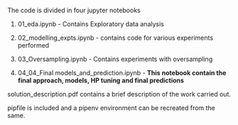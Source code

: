 The code is divided in four jupyter notebooks


1. 01_eda.ipynb - Contains Exploratory data analysis

2. 02_modelling_expts.ipynb - contains code for various experiments performed

3. 03_Oversampling.ipynb - Contains experiments with oversampling

4. 04_04_Final models_and_prediction.ipynb - **This notebook contain the final approach, models, HP tuning and final predictions**

solution_description.pdf contains a brief description of the work carried out.


pipfile is included and a pipenv environment can be recreated from the same.

